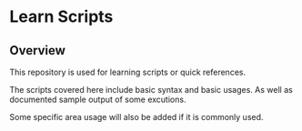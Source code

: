 # Learn Scripts

## Overview

This repository is used for learning scripts or quick references.

The scripts covered here include basic syntax and basic usages. As well as documented sample output of some excutions.

Some specific area usage will also be added if it is commonly used.
